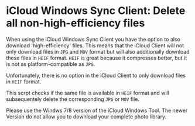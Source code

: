 # iCloud Windows Sync Client: Delete all non-high-efficiency files

When using the iCloud Windows Sync Client you have the option to also download 'high-efficiency' files. This means that the iCloud Client will not only download files in `JPG` and `MOV` format but will also additionally download these files in `HEIF` format. `HEIF` is great because it compresses better, but it is not as platform-compatible as `JPG`.

Unfortunately, there is no option in the iCloud Client to only download files in `HEIF` format.

This scrpt checks if the same file is available in `HEIF` format and will subsequentely delete the corresponding `JPG` or `MOV` file.

Please use the Windws 7/8 version of the iCloud Windows Tool. The newer Version do not allow you to download your complete photo library.